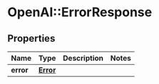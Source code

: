 # OpenAI::ErrorResponse

## Properties
Name | Type | Description | Notes
------------ | ------------- | ------------- | -------------
**error** | [**Error**](Error.md) |  | 

